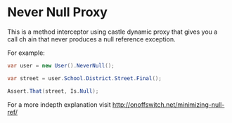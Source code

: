 Never Null Proxy
====

This is a method interceptor using castle dynamic proxy that gives you a call ch ain that never produces a null reference exception.

For example:

```csharp
var user = new User().NeverNull();

var street = user.School.District.Street.Final();

Assert.That(street, Is.Null);
```

For a more indepth explanation visit http://onoffswitch.net/minimizing-null-ref/